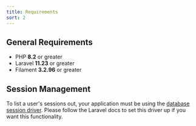 ```yaml
---
title: Requirements
sort: 2
---
```


## General Requirements

- PHP **8.2** or greater
- Laravel **11.23** or greater
- Filament **3.2.96** or greater

## Session Management

To list a user's sessions out, your application must be using the [database session driver](https://laravel.com/docs/10.x/session#database). Please follow the Laravel docs to set this driver up if you want this functionality.
